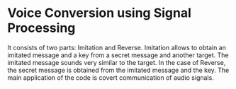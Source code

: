 # Voice Conversion using Signal Processing

It consists of two parts: Imitation and Reverse. Imitation allows to obtain an imitated message and a key from a secret message and another target.  The imitated message sounds very similar to the target. In the case of Reverse, the secret message is obtained from the imitated message and the key.  The main application of the code is covert communication of audio signals. 
